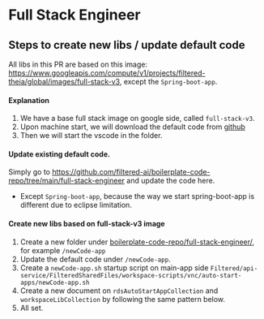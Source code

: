 # Full Stack Engineer

## Steps to create new libs / update default code
All libs in this PR are based on this image: https://www.googleapis.com/compute/v1/projects/filtered-theia/global/images/full-stack-v3, except the `Spring-boot-app`.

#### Explanation
1. We have a base full stack image on google side, called `full-stack-v3`.
2. Upon machine start, we will download the default code from [github](https://github.com/filtered-ai/boilerplate-code-repo/tree/main/full-stack-engineer) 
3. Then we will start the vscode in the folder.

#### Update existing default code.
Simply go to https://github.com/filtered-ai/boilerplate-code-repo/tree/main/full-stack-engineer and update the code here.
* Except `Spring-boot-app`, because the way we start spring-boot-app is different due to eclipse limitation.

#### Create new libs based on full-stack-v3 image
1. Create a new folder under [boilerplate-code-repo/full-stack-engineer/](https://github.com/filtered-ai/boilerplate-code-repo/full-stack-engineer/), for example `/newCode-app`
2. Update the default code under `/newCode-app`.
3. Create a `newCode-app.sh` startup script on main-app side `Filtered/api-service/FilteredSharedFiles/workspace-scripts/vnc/auto-start-apps/newCode-app.sh`
4. Create a new document on `rdsAutoStartAppCollection` and `workspaceLibCollection` by following the same pattern below.
5. All set.
